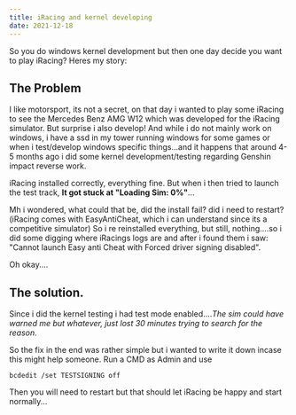 ```yaml
---
title: iRacing and kernel developing
date: 2021-12-18
---
```

So you do windows kernel development but then one day decide you want to play iRacing? Heres my story:

## The Problem
I like motorsport, its not a secret, on that day i wanted to play some iRacing to see the Mercedes Benz AMG W12 which was developed for the iRacing simulator.
But surprise i also develop! And while i do not mainly work on windows, i have a ssd in my tower running windows for some games or when i test/develop windows specific things...and it happens that around 4-5 months ago i did some kernel development/testing regarding Genshin impact reverse work.

iRacing installed correctly, everything fine. But when i then tried to launch the test track, **It got stuck at "Loading Sim: 0%"**...

Mh i wondered, what could that be, did the install fail? did i need to restart?(iRacing comes with EasyAntiCheat, which i can understand since its a competitive simulator)
So i re reinstalled everything, but still, nothing....so i did some digging where iRacings logs are and after i found them i saw: "Cannot launch Easy anti Cheat with Forced driver signing disabled".

Oh okay....

## The solution.
Since i did the kernel testing i had test mode enabled....*The sim could have warned me but whatever, just lost 30 minutes trying to search for the reason*.

So the fix in the end was rather simple but i wanted to write it down incase this might help someone.
Run a CMD as Admin and use
```
bcdedit /set TESTSIGNING off
```
Then you will need to restart but that should let iRacing be happy and start normally...